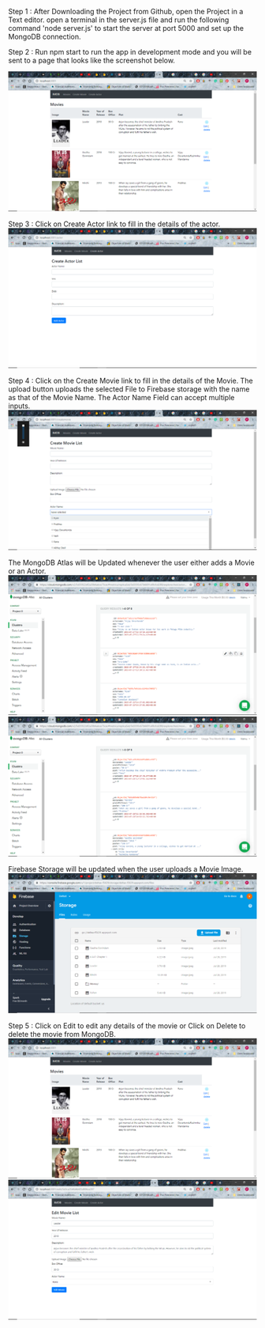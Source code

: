Step 1 : After Downloading the Project from Github, open the Project in a Text editor. open a terminal in the server.js file and run the following command 'node server.js' to start the server at port 5000 and set up the MongoDB connection. 

Step 2 : Run npm start to run the app in development mode and you will be sent to a page that looks like the screenshot below.

![](images/homepage.png)

Step 3 : Click on Create Actor link to fill in the details of the actor.
![](images/actoradd.png)

Step 4 : Click on the Create Movie link to fill in the details of the Movie. The upload button uploads the selected File to Firebase storage with the name as that of the Movie Name. The Actor Name Field can accept multiple inputs.
![](images/CreateMovie.png)

The MongoDB Atlas will be Updated whenever the user either adds a Movie or an Actor.
![](images/mongoactor.png)
![](images/monmovie.png)

Firebase Storage will be updated when the user uploads a Movie Image.
![](images/Firebase.png)

Step 5 : Click on Edit to edit any details of the movie or Click on Delete to delete the movie from MongoDB.
![](images/homepage.png)
![](images/editMovie.png)


